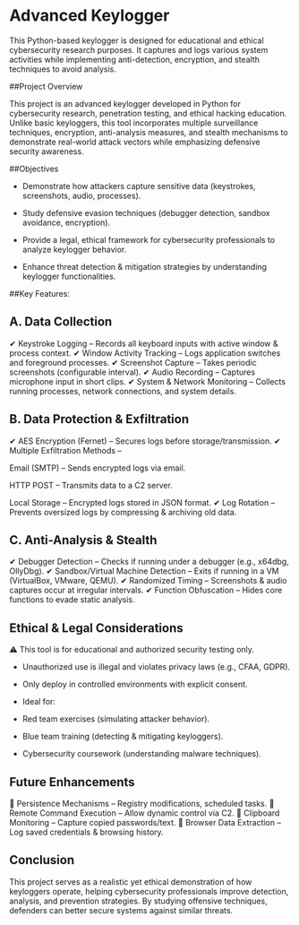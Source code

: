 # Advanced Keylogger
This Python-based keylogger is designed for educational and ethical cybersecurity research purposes. It captures and logs various system activities while implementing anti-detection, encryption, and stealth techniques to avoid analysis.

##Project Overview

This project is an advanced keylogger developed in Python for cybersecurity research, penetration testing, and ethical hacking education. Unlike basic keyloggers, this tool incorporates multiple surveillance techniques, encryption, anti-analysis measures, and stealth mechanisms to demonstrate real-world attack vectors while emphasizing defensive security awareness.

##Objectives

- Demonstrate how attackers capture sensitive data (keystrokes, screenshots, audio, processes).

- Study defensive evasion techniques (debugger detection, sandbox avoidance, encryption).

- Provide a legal, ethical framework for cybersecurity professionals to analyze keylogger behavior.

- Enhance threat detection & mitigation strategies by understanding keylogger functionalities.

##Key Features:

## A. Data Collection
✔ Keystroke Logging – Records all keyboard inputs with active window & process context.
✔ Window Activity Tracking – Logs application switches and foreground processes.
✔ Screenshot Capture – Takes periodic screenshots (configurable interval).
✔ Audio Recording – Captures microphone input in short clips.
✔ System & Network Monitoring – Collects running processes, network connections, and system details.

## B. Data Protection & Exfiltration
✔ AES Encryption (Fernet) – Secures logs before storage/transmission.
✔ Multiple Exfiltration Methods –

Email (SMTP) – Sends encrypted logs via email.

HTTP POST – Transmits data to a C2 server.

Local Storage – Encrypted logs stored in JSON format.
✔ Log Rotation – Prevents oversized logs by compressing & archiving old data.

## C. Anti-Analysis & Stealth
✔ Debugger Detection – Checks if running under a debugger (e.g., x64dbg, OllyDbg).
✔ Sandbox/Virtual Machine Detection – Exits if running in a VM (VirtualBox, VMware, QEMU).
✔ Randomized Timing – Screenshots & audio captures occur at irregular intervals.
✔ Function Obfuscation – Hides core functions to evade static analysis.


## Ethical & Legal Considerations
⚠ This tool is for educational and authorized security testing only.

- Unauthorized use is illegal and violates privacy laws (e.g., CFAA, GDPR).

- Only deploy in controlled environments with explicit consent.

- Ideal for:

* Red team exercises (simulating attacker behavior).

* Blue team training (detecting & mitigating keyloggers).

* Cybersecurity coursework (understanding malware techniques).

## Future Enhancements
🔹 Persistence Mechanisms – Registry modifications, scheduled tasks.
🔹 Remote Command Execution – Allow dynamic control via C2.
🔹 Clipboard Monitoring – Capture copied passwords/text.
🔹 Browser Data Extraction – Log saved credentials & browsing history.

## Conclusion
This project serves as a realistic yet ethical demonstration of how keyloggers operate, helping cybersecurity professionals improve detection, analysis, and prevention strategies. By studying offensive techniques, defenders can better secure systems against similar threats.

